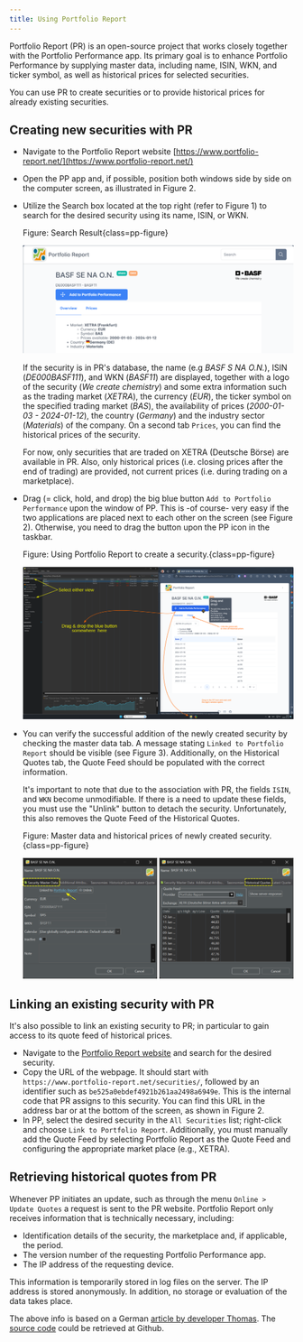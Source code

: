 ```yaml
---
title: Using Portfolio Report
---
```


Portfolio Report (PR) is an open-source project that works closely together with the Portfolio Performance app. Its primary goal is to enhance Portfolio Performance by supplying master data, including name, ISIN, WKN, and ticker symbol, as well as historical prices for selected securities.

You can use PR to create securities or to provide historical prices for already existing securities.

## Creating new securities with PR

- Navigate to the Portfolio Report website [https://www.portfolio-report.net/](https://www.portfolio-report.net/)
- Open the PP app and, if possible, position both windows side by side on the computer screen, as illustrated in Figure 2.
- Utilize the Search box located at the top right (refer to Figure 1) to search for the desired security using its name, ISIN, or WKN.

    Figure: Search Result{class=pp-figure}

    ![](./images/portfolio-report-search-result.png)

    If the security is in PR's database, the name (e.g *BASF S NA O.N.*), ISIN (*DE000BASF111*), and WKN (*BASF11*) are displayed, together with a logo of the security (*We create chemistry*) and some extra information such as the trading market (*XETRA*), the currency (*EUR*), the ticker symbol on the specified trading market (*BAS*), the availability of prices (*2000-01-03 - 2024-01-12*), the country (*Germany*) and the industry sector (*Materials*) of the company. On a second tab `Prices`, you can find the historical prices of the security.

    For now, only securities that are traded on XETRA (Deutsche Börse) are available in PR. Also, only historical prices (i.e. closing prices after the end of trading) are provided, not current prices (i.e. during trading on a marketplace).

- Drag (= click, hold, and drop) the big blue button `Add to Portfolio Performance` upon the window of PP. This is -of course- very easy if the two applications are placed next to each other on the screen (see Figure 2). Otherwise, you need to drag the button upon the PP icon in the taskbar.

    Figure: Using Portfolio Report to create a security.{class=pp-figure}

    ![](./images/portfolio-report-drag-drop.svg)

- You can verify the successful addition of the newly created security by checking the master data tab. A message stating `Linked to Portfolio Report` should be visible (see Figure 3). Additionally, on the Historical Quotes tab, the Quote Feed should be populated with the correct information.

    It's important to note that due to the association with PR, the fields `ISIN`, and `WKN` become unmodifiable. If there is a need to update these fields, you must use the "Unlink" button to detach the security. Unfortunately, this also removes the Quote Feed of the Historical Quotes.

    Figure: Master data and historical prices of newly created security. {class=pp-figure}

    ![](./images/portfolio-report-created-security.svg)

## Linking an existing security with PR

It's also possible to link an existing security to PR; in particular to gain access to its quote feed of historical prices.

- Navigate to the [Portfolio Report website](https://www.portfolio-report.net/) and search for the desired security.
- Copy the URL of the webpage. It should start with `https://www.portfolio-report.net/securities/`, followed by an identifier such as `be525a0ebdef4921b261aa2498a6949e`. This is the internal code that PR assigns to this security. You can find this URL in the address bar or at the bottom of the screen, as shown in Figure 2.
- In PP, select the desired security in the `All Securities` list; right-click and choose `Link to Portfolio Report`. Additionally, you must manually add the Quote Feed by selecting Portfolio Report as the Quote Feed and configuring the appropriate market place (e.g., XETRA). 

## Retrieving historical quotes from PR

Whenever PP initiates an update, such as through the menu `Online > Update Quotes` a request is sent to the PR website. Portfolio Report only receives information that is technically necessary, including:

- Identification details of the security, the marketplace and, if applicable, the period.
- The version number of the requesting Portfolio Performance app.
- The IP address of the requesting device.

This information is temporarily stored in log files on the server. The IP address is stored anonymously. In addition, no storage or evaluation of the data takes place.

The above info is based on a German [article by developer Thomas](https://forum.portfolio-performance.info/t/historische-kurse-von-portfolio-report/8600). The [source code](https://github.com/portfolio-report/pr-www) could be retrieved at Github.
